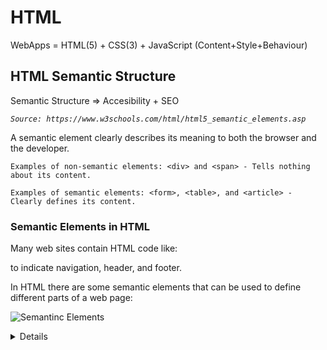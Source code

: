 # HTML

WebApps = HTML(5) + CSS(3) + JavaScript
(Content+Style+Behaviour)


## HTML Semantic Structure

Semantic Structure => Accesibility + SEO

 
_`Source: https://www.w3schools.com/html/html5_semantic_elements.asp`_

A semantic element clearly describes its meaning to both the browser and the developer.

```
Examples of non-semantic elements: <div> and <span> - Tells nothing about its content.

Examples of semantic elements: <form>, <table>, and <article> - Clearly defines its content.

```


### Semantic Elements in HTML
Many web sites contain HTML code like: <div id="nav"> <div class="header"> <div id="footer"> to indicate navigation, header, and footer.

In HTML there are some semantic elements that can be used to define different parts of a web page:  

![Semantinc Elements](https://www.w3schools.com/html/img_sem_elements.gif)

<article>
<aside>
<details>
<figcaption>
<figure>
<footer>
<header>
<main>
<mark>
<nav>
<section>
<summary>
<time>